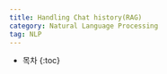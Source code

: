 ```yaml
---
title: Handling Chat history(RAG)
category: Natural Language Processing
tag: NLP
---
```








* 목차
{:toc}







